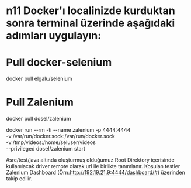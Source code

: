 # n11 Docker'ı localinizde kurduktan sonra terminal üzerinde aşağıdaki adımları uygulayın:
 # Pull docker-selenium
  docker pull elgalu/selenium

  # Pull Zalenium
  docker pull dosel/zalenium
        
  docker run --rm -ti --name zalenium -p 4444:4444 \
    -v /var/run/docker.sock:/var/run/docker.sock \
    -v /tmp/videos:/home/seluser/videos \
    --privileged dosel/zalenium start
    
    
#src/test/java altında oluşturmuş olduğumuz Root Direktory içerisinde kullanılacak driver remote olarak url ile birlikte tanımlanır. Koşulan testler Zalenium Dashboard (Örn:http://192.19.21.9:4444/dashboard/#) üzerinden takip edilir.
